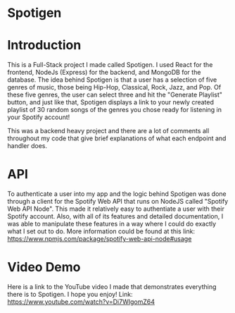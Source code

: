 ﻿# Spotigen

# Introduction
This is a Full-Stack project I made called Spotigen. I used React for the frontend, NodeJs (Express) for the backend, and MongoDB for the database. The idea behind Spotigen is that a user has a selection of five genres of music, those being Hip-Hop, Classical, Rock, Jazz, and Pop. Of these five genres, the user can select three and hit the "Generate Playlist" button, and just like that, Spotigen displays a link to your newly created playlist of 30 random songs of the genres you chose ready for listening in your Spotify account!

 This was a backend heavy project and there are a lot of comments all throughout my code that give brief explanations of what each endpoint and handler does.

# API 
To authenticate a user into my app and the logic behind Spotigen was done through a client for the Spotify Web API that runs on NodeJS called "Spotify Web API Node". This made it relatively easy to authentiate a user with their Spotify account. Also, with all of its features and detailed documentation, I was able to manipulate these features in a way where I could do exactly what I set out to do. More information could be found at this link: https://www.npmjs.com/package/spotify-web-api-node#usage

# Video Demo
Here is a link to the YouTube video I made that demonstrates everything there is to Spotigen. I hope you enjoy!
Link: https://www.youtube.com/watch?v=Di7WIgomZ64

